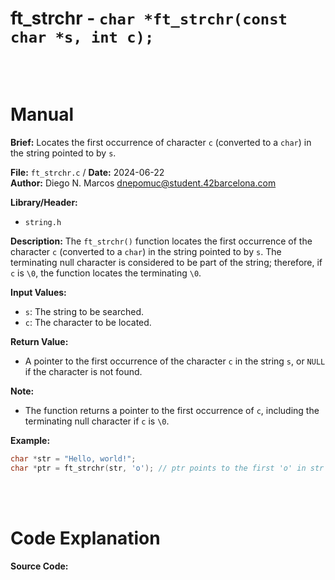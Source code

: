 # ft_strchr - `char *ft_strchr(const char *s, int c);`
<br>
<br>

# Manual
**Brief:**
Locates the first occurrence of character `c` (converted to a `char`) in the string pointed to by `s`.

**File:** `ft_strchr.c` / **Date:** 2024-06-22  
**Author:** Diego N. Marcos <dnepomuc@student.42barcelona.com>

**Library/Header:**
* `string.h`

**Description:**
The `ft_strchr()` function locates the first occurrence of the character `c` (converted to a `char`) in the string pointed to by `s`. The terminating null character is considered to be part of the string; therefore, if `c` is `\0`, the function locates the terminating `\0`.

**Input Values:**
* `s`: The string to be searched.
* `c`: The character to be located.

**Return Value:**
* A pointer to the first occurrence of the character `c` in the string `s`, or `NULL` if the character is not found.

**Note:**
- The function returns a pointer to the first occurrence of `c`, including the terminating null character if `c` is `\0`.

**Example:**
```c
char *str = "Hello, world!";
char *ptr = ft_strchr(str, 'o'); // ptr points to the first 'o' in str
```

<br>
<br>

# Code Explanation
**Source Code:**
``` C


```